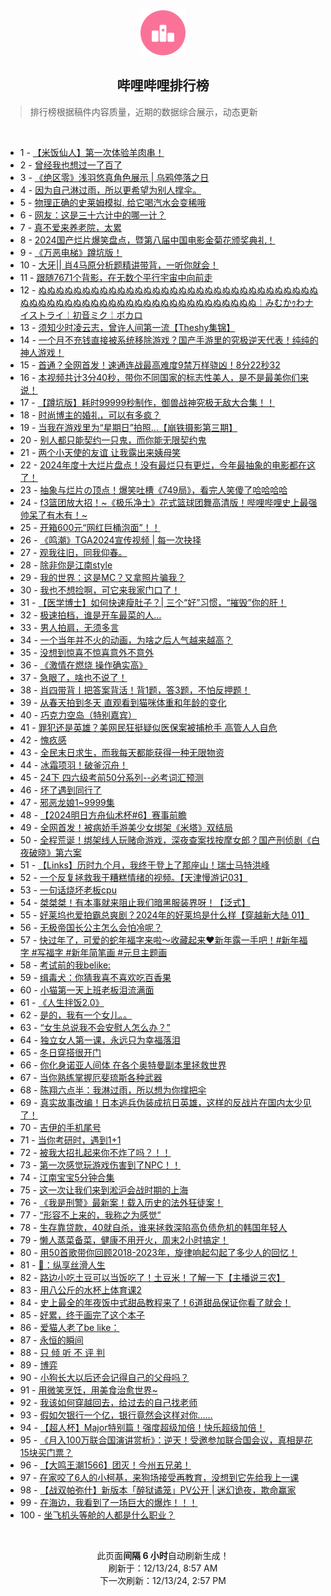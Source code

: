 <div align="center">
    <img src="./assets/icon_rank.png" alt="logo" />
    <h2>哔哩哔哩排行榜</h>
</div>

> 排行榜根据稿件内容质量，近期的数据综合展示，动态更新

<br />

<ul><li><span>1 - <a href=https://www.bilibili.com/BV1SJqCYzEL7 target=_blank>【米饭仙人】第一次体验羊肉串！</a></span></li><li><span>2 - <a href=https://www.bilibili.com/BV1CAqSYyEBK target=_blank>曾经我也想过一了百了</a></span></li><li><span>3 - <a href=https://www.bilibili.com/BV1ZEqKYyEkT target=_blank>《绝区零》浅羽悠真角色展示&nbsp;|&nbsp;乌鸦停落之日</a></span></li><li><span>4 - <a href=https://www.bilibili.com/BV161q3YaEGd target=_blank>因为自己淋过雨，所以更希望为别人撑伞。</a></span></li><li><span>5 - <a href=https://www.bilibili.com/BV19pqPYPEUm target=_blank>物理正确的史莱姆模拟,&nbsp;给它喝汽水会变稀哦</a></span></li><li><span>6 - <a href=https://www.bilibili.com/BV1fSqmYvE5w target=_blank>网友：这是三十六计中的哪一计？</a></span></li><li><span>7 - <a href=https://www.bilibili.com/BV1J4qAYkE7Z target=_blank>真不爱来养老院，太累</a></span></li><li><span>8 - <a href=https://www.bilibili.com/BV1ViqGYtEBZ target=_blank>2024国产烂片爆笑盘点，暨第八届中国电影金菊花颁奖典礼！</a></span></li><li><span>9 - <a href=https://www.bilibili.com/BV1rmqSYyEtH target=_blank>《万恶电梯》蹲坑版！</a></span></li><li><span>10 - <a href=https://www.bilibili.com/BV17bqcYYEco target=_blank>大牙||&nbsp;肖4马原分析题精讲带背，一听你就会！</a></span></li><li><span>11 - <a href=https://www.bilibili.com/BV1pzq3YiEqe target=_blank>跟随7671个背影，在无数个平行宇宙中向前走</a></span></li><li><span>12 - <a href=https://www.bilibili.com/BV1Y9iZYUE6y target=_blank>ぬぬぬぬぬぬぬぬぬぬぬぬぬぬぬぬぬぬぬぬぬぬぬぬぬぬぬぬぬぬぬぬぬぬぬぬぬぬぬぬぬぬぬぬぬぬぬぬぬぬぬぬぬぬぬぬぬぬぬ￤みむかｩわナイストライ￤初音ミク￤ボカロ</a></span></li><li><span>13 - <a href=https://www.bilibili.com/BV19rqUYfEen target=_blank>须知少时凌云志，曾许人间第一流【Theshy集锦】</a></span></li><li><span>14 - <a href=https://www.bilibili.com/BV1iMq3YoEvH target=_blank>一个月不充钱直接被系统移除游戏？国产手游里的究极逆天代表！纯纯的神人游戏！</a></span></li><li><span>15 - <a href=https://www.bilibili.com/BV1S1qyY6EqP target=_blank>首通？全网首发！速通连战最高难度9禁万样骁凶！8分22秒32</a></span></li><li><span>16 - <a href=https://www.bilibili.com/BV118q3YkEd1 target=_blank>本视频共计3分40秒，带你不同国家的标志性美人，是不是最美你们来说！</a></span></li><li><span>17 - <a href=https://www.bilibili.com/BV1o7qKYLEbd target=_blank>【蹲坑版】耗时99999秒制作，御兽战神究极无敌大合集！！</a></span></li><li><span>18 - <a href=https://www.bilibili.com/BV119qyYNEdh target=_blank>时尚博主的婚礼，可以有多疯？</a></span></li><li><span>19 - <a href=https://www.bilibili.com/BV1Gkq2YHENw target=_blank>当我在游戏里为“星期日”拍照...【崩铁摄影第三期】</a></span></li><li><span>20 - <a href=https://www.bilibili.com/BV1Sqq6Y8EZ8 target=_blank>别人都只能契约一只鬼，而你能无限契约鬼</a></span></li><li><span>21 - <a href=https://www.bilibili.com/BV16cq1Y8EQM target=_blank>两个小天使的友谊&nbsp;让我露出来姨母笑</a></span></li><li><span>22 - <a href=https://www.bilibili.com/BV1FPq1YbEpx target=_blank>2024年度十大烂片盘点！没有最烂只有更烂，今年最抽象的电影都在这了！</a></span></li><li><span>23 - <a href=https://www.bilibili.com/BV1bEqrYaEJj target=_blank>抽象与烂片の顶点！爆笑吐槽《749局》，看完人笑傻了哈哈哈哈</a></span></li><li><span>24 - <a href=https://www.bilibili.com/BV1X2BRYCEPB target=_blank>f3篮团放大招！~《极乐净土》花式篮球团舞高清版！哔哩哔哩史上最强帅呆了有木有！~</a></span></li><li><span>25 - <a href=https://www.bilibili.com/BV1daqGYFEWM target=_blank>开箱600元“网红巨桶泡面”！！</a></span></li><li><span>26 - <a href=https://www.bilibili.com/BV1p5qhYsEW6 target=_blank>《鸣潮》TGA2024宣传视频&nbsp;|&nbsp;每一次抉择</a></span></li><li><span>27 - <a href=https://www.bilibili.com/BV1jdqmYhEFF target=_blank>观我往旧，同我仰春。</a></span></li><li><span>28 - <a href=https://www.bilibili.com/BV1aLqCYGE8L target=_blank>除非你是江南style</a></span></li><li><span>29 - <a href=https://www.bilibili.com/BV1Bfq6YLEdZ target=_blank>我的世界：这是MC？又拿照片骗我？</a></span></li><li><span>30 - <a href=https://www.bilibili.com/BV1bdqTYuEZc target=_blank>我也不想捡啊，可它来我家门口了！</a></span></li><li><span>31 - <a href=https://www.bilibili.com/BV1hiqJY6Edz target=_blank>【医学博士】如何快速瘦肚子？|&nbsp;三个“好”习惯，“摧毁”你的肝！</a></span></li><li><span>32 - <a href=https://www.bilibili.com/BV1nhqTYxEZ3 target=_blank>极速拍档，谁是开车最菜的人…</a></span></li><li><span>33 - <a href=https://www.bilibili.com/BV1MKqgYgE51 target=_blank>男人拍肩，无须多言</a></span></li><li><span>34 - <a href=https://www.bilibili.com/BV11aq3Y3ERo target=_blank>一个当年并不火的动画，为啥之后人气越来越高？</a></span></li><li><span>35 - <a href=https://www.bilibili.com/BV1LdqmYhE15 target=_blank>没想到惊喜不惊喜意外不意外</a></span></li><li><span>36 - <a href=https://www.bilibili.com/BV1N5qGYkETz target=_blank>《激情在燃烧&nbsp;操作确实高》</a></span></li><li><span>37 - <a href=https://www.bilibili.com/BV1GpqsYREqt target=_blank>急眼了，啥也不说了！</a></span></li><li><span>38 - <a href=https://www.bilibili.com/BV1hSqNYvEzR target=_blank>肖四带背丨把答案背活！背1题，答3题，不怕反押题！</a></span></li><li><span>39 - <a href=https://www.bilibili.com/BV19GqCY5ESL target=_blank>从春天拍到冬天&nbsp;直观看到猫咪体重和年龄的变化</a></span></li><li><span>40 - <a href=https://www.bilibili.com/BV1puqKYQEM2 target=_blank>巧克力空岛（特别嘉宾）</a></span></li><li><span>41 - <a href=https://www.bilibili.com/BV1ueq6YYECn target=_blank>罪犯还是英雄？美网民狂挺疑似医保案被捕枪手&nbsp;高管人人自危</a></span></li><li><span>42 - <a href=https://www.bilibili.com/BV1LiqAYiELV target=_blank>愧疚感</a></span></li><li><span>43 - <a href=https://www.bilibili.com/BV1vQquYSEJx target=_blank>全民末日求生，而我每天都能获得一种无限物资</a></span></li><li><span>44 - <a href=https://www.bilibili.com/BV1XWqSYcEd4 target=_blank>冰霜项羽！破釜沉舟！</a></span></li><li><span>45 - <a href=https://www.bilibili.com/BV15yqDYiE2t target=_blank>24下&nbsp;四六级考前50分系列--必考词汇预测</a></span></li><li><span>46 - <a href=https://www.bilibili.com/BV1R5q1YDEsd target=_blank>坏了遇到同行了</a></span></li><li><span>47 - <a href=https://www.bilibili.com/BV1PVqHYNEAE target=_blank>邪恶龙娘1~9999集</a></span></li><li><span>48 - <a href=https://www.bilibili.com/BV1enqSYAEdT target=_blank>【2024明日方舟仙术杯#6】赛事前瞻</a></span></li><li><span>49 - <a href=https://www.bilibili.com/BV1aWirYNEpm target=_blank>全网首发！被病娇手游美少女绑架《米塔》双结局</a></span></li><li><span>50 - <a href=https://www.bilibili.com/BV169q6YUEqi target=_blank>全程荒诞！绑架线人玩赌命游戏，深夜查案找按摩女郎？国产刑侦剧《白夜破晓》第六案</a></span></li><li><span>51 - <a href=https://www.bilibili.com/BV13qqkYuEGo target=_blank>【Links】历时九个月，我终于登上了那座山！瑞士马特洪峰</a></span></li><li><span>52 - <a href=https://www.bilibili.com/BV1CKqSYkEhn target=_blank>一个反复拯救我于糟糕情绪的视频。【天津慢游记03】</a></span></li><li><span>53 - <a href=https://www.bilibili.com/BV1V8q6YKEcr target=_blank>一句话烧坏老板cpu</a></span></li><li><span>54 - <a href=https://www.bilibili.com/BV18pq1YLEQC target=_blank>桀桀桀！有本事就来阻止我们暗黑服装界呀！【泛式】</a></span></li><li><span>55 - <a href=https://www.bilibili.com/BV1KcqQYREUz target=_blank>好莱坞也爱拍霸总爽剧？2024年的好莱坞是什么样【穿越新大陆&nbsp;01】</a></span></li><li><span>56 - <a href=https://www.bilibili.com/BV1iHqSYaE3H target=_blank>无极帝国长公主怎么会怕冷呢？</a></span></li><li><span>57 - <a href=https://www.bilibili.com/BV13tqSYbEUB target=_blank>快过年了，可爱的蛇年福字来啦～收藏起来❤️新年露一手吧！#新年福字&nbsp;#写福字&nbsp;#新年简笔画&nbsp;#元旦主题画</a></span></li><li><span>58 - <a href=https://www.bilibili.com/BV1ccqwYrEdU target=_blank>考试前的我belike:</a></span></li><li><span>59 - <a href=https://www.bilibili.com/BV16uqSY6ESH target=_blank>缉毒犬：你猜我喜不喜欢吃百香果</a></span></li><li><span>60 - <a href=https://www.bilibili.com/BV1ysqNYQEJX target=_blank>小猫第一天上班老板泪流满面</a></span></li><li><span>61 - <a href=https://www.bilibili.com/BV1VGqXYKE6x target=_blank>《人生拌饭2.0》</a></span></li><li><span>62 - <a href=https://www.bilibili.com/BV14qqSYHEaK target=_blank>是的，我有一个女儿。。</a></span></li><li><span>63 - <a href=https://www.bilibili.com/BV1RRqwYeE2x target=_blank>“女生总说我不会安慰人怎么办？”</a></span></li><li><span>64 - <a href=https://www.bilibili.com/BV1AAqSY1Ejj target=_blank>独立女人第一课，永远只为幸福落泪</a></span></li><li><span>65 - <a href=https://www.bilibili.com/BV1iQq3YtEJ2 target=_blank>冬日穿搭很开门</a></span></li><li><span>66 - <a href=https://www.bilibili.com/BV1puq6YSEna target=_blank>你化身诺亚人间体&nbsp;在各个奥特曼副本里拯救世界</a></span></li><li><span>67 - <a href=https://www.bilibili.com/BV1LHqSYYEwx target=_blank>当你熟练掌握厄斐琉斯各种武器</a></span></li><li><span>68 - <a href=https://www.bilibili.com/BV1uXqUYpEeW target=_blank>陈翔六点半：我淋过雨，所以想为你撑把伞</a></span></li><li><span>69 - <a href=https://www.bilibili.com/BV113qHYvECs target=_blank>真实故事改编！日本逃兵伪装成抗日英雄，这样的反战片在国内太少见了！</a></span></li><li><span>70 - <a href=https://www.bilibili.com/BV1VvqcYbEzy target=_blank>吉伊的手机尾号</a></span></li><li><span>71 - <a href=https://www.bilibili.com/BV1Xtq6YiE6N target=_blank>当你考研时，遇到1+1</a></span></li><li><span>72 - <a href=https://www.bilibili.com/BV1qLqmYZEMM target=_blank>被我大招扎起来你不炸了吗？！！</a></span></li><li><span>73 - <a href=https://www.bilibili.com/BV1NEqUY1EYF target=_blank>第一次感觉玩游戏伤害到了NPC！！</a></span></li><li><span>74 - <a href=https://www.bilibili.com/BV1rnqWYTEsM target=_blank>江南宝宝5分钟合集</a></span></li><li><span>75 - <a href=https://www.bilibili.com/BV1KAqMYeEyf target=_blank>这一次让我们来到淞沪会战时期的上海</a></span></li><li><span>76 - <a href=https://www.bilibili.com/BV1tyqJYNEzp target=_blank>《我是刑警》最新案！载入历史的法外狂徒案！</a></span></li><li><span>77 - <a href=https://www.bilibili.com/BV1vWi1YDELZ target=_blank>“形容不上来的，我称之为感觉”</a></span></li><li><span>78 - <a href=https://www.bilibili.com/BV1B6qrY7EZv target=_blank>生存靠贷款，40就自杀，谁来拯救深陷高负债危机的韩国年轻人</a></span></li><li><span>79 - <a href=https://www.bilibili.com/BV1KFqKYZEKH target=_blank>懒人蒸菜备菜，健康不用开火，周末2小时搞定！</a></span></li><li><span>80 - <a href=https://www.bilibili.com/BV1F6qnYoEz1 target=_blank>用50首歌带你回顾2018-2023年，旋律响起勾起了多少人的回忆！</a></span></li><li><span>81 - <a href=https://www.bilibili.com/BV1ZLqKY2EiP target=_blank>🥌：纵享丝滑人生</a></span></li><li><span>82 - <a href=https://www.bilibili.com/BV1f7qKYLEWS target=_blank>路边小吃土豆可以当饭吃了！土豆米！了解一下【主播说三农】</a></span></li><li><span>83 - <a href=https://www.bilibili.com/BV1s7qAYUEAX target=_blank>用八公斤的水杯上体育课2</a></span></li><li><span>84 - <a href=https://www.bilibili.com/BV1a7q3YDEzH target=_blank>史上最全的年夜饭中式甜品教程来了！6道甜品保证你看了就会！</a></span></li><li><span>85 - <a href=https://www.bilibili.com/BV1BQqwYiEB4 target=_blank>好累，终于画完了这个本子</a></span></li><li><span>86 - <a href=https://www.bilibili.com/BV1DMmZYzEw4 target=_blank>爱猫人老了be&nbsp;like：</a></span></li><li><span>87 - <a href=https://www.bilibili.com/BV1s7qAYUEy4 target=_blank>永恒的瞬间</a></span></li><li><span>88 - <a href=https://www.bilibili.com/BV1rvqrYDEZG target=_blank>只&nbsp;倾&nbsp;听&nbsp;不&nbsp;评&nbsp;判</a></span></li><li><span>89 - <a href=https://www.bilibili.com/BV13mqUYdEAR target=_blank>博弈</a></span></li><li><span>90 - <a href=https://www.bilibili.com/BV1dDquYnE8Q target=_blank>小狗长大以后还会记得自己的父母吗？</a></span></li><li><span>91 - <a href=https://www.bilibili.com/BV1geq6YYE4m target=_blank>用微笑烹饪，用美食治愈世界~</a></span></li><li><span>92 - <a href=https://www.bilibili.com/BV1t1qHYGEpz target=_blank>我该如何穿越回去，给过去的自己找老师</a></span></li><li><span>93 - <a href=https://www.bilibili.com/BV1SLqrYeEdf target=_blank>假如欠银行一个亿，银行竟然会这样对你……</a></span></li><li><span>94 - <a href=https://www.bilibili.com/BV1X6q2YQEYn target=_blank>【超人杯】Major特别篇！强度超级加倍！快乐超级加倍！</a></span></li><li><span>95 - <a href=https://www.bilibili.com/BV19aqgYHEnv target=_blank>《月入100万联合国演讲赏析》：逆天！受邀参加联合国会议，真相是花15块买门票？</a></span></li><li><span>96 - <a href=https://www.bilibili.com/BV1DRqDYZEWD target=_blank>【大鸣王潮1566】团灭！今州五兄弟！</a></span></li><li><span>97 - <a href=https://www.bilibili.com/BV1aWqmYpEpA target=_blank>在家咬了6人的小柯基，来狗场接受再教育，没想到它先给我上一课</a></span></li><li><span>98 - <a href=https://www.bilibili.com/BV1T7qUYjEHF target=_blank>【战双帕弥什】新版本「醉狱谲笼」PV公开&nbsp;|&nbsp;迷幻诡夜，欺命赢家</a></span></li><li><span>99 - <a href=https://www.bilibili.com/BV1wEqgYwEuN target=_blank>在海边，我看到了一场巨大的爆炸！！！</a></span></li><li><span>100 - <a href=https://www.bilibili.com/BV1UrqkYvEZX target=_blank>坐飞机头等舱的人都是什么职业？</a></span></li></ul>

<br />

<p align=center>此页面<strong>间隔 6 小时</strong>自动刷新生成！<br>刷新于：12/13/24, 8:57 AM<br>下一次刷新：12/13/24, 2:57 PM</p>
